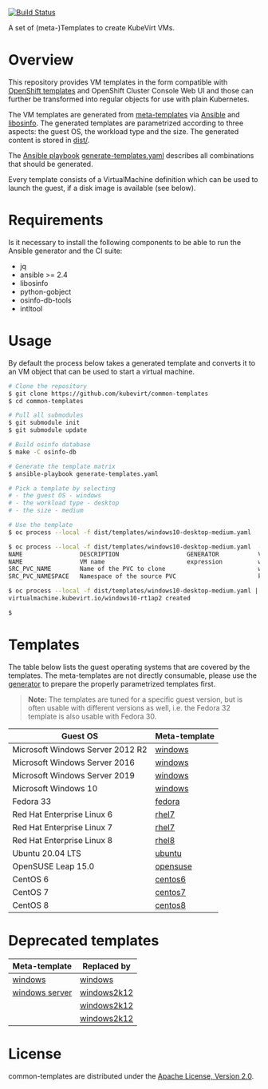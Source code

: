 [![Build Status](https://travis-ci.com/kubevirt/common-templates.svg?branch=master)](https://travis-ci.com/kubevirt/common-templates)

A set of (meta-)Templates to create KubeVirt VMs.

# Overview

This repository provides VM templates in the form compatible with [OpenShift templates](https://docs.okd.io/latest/openshift_images/using-templates.html) and OpenShift Cluster Console Web UI and those can further be transformed into regular objects for use with plain Kubernetes.

The VM templates are generated from [meta-templates](templates/) via [Ansible](https://www.ansible.com/) and [libosinfo](https://libosinfo.org/). The generated templates are parametrized according to three aspects: the guest OS, the workload type and the size. The generated content is stored in [dist/](dist/).

The [Ansible playbook](https://docs.ansible.com/ansible/latest/user_guide/playbooks.html) [generate-templates.yaml](generate-templates.yaml) describes all combinations that should be generated.

Every template consists of a VirtualMachine definition which can be used to launch the guest, if a disk image is available (see below).

# Requirements

Is it necessary to install the following components to be able to run the Ansible generator and the CI suite:

- jq
- ansible >= 2.4
- libosinfo
- python-gobject
- osinfo-db-tools
- intltool

# Usage

By default the process below takes a generated template and converts it to an VM object that can be used to start a virtual machine.

```bash
# Clone the repository
$ git clone https://github.com/kubevirt/common-templates
$ cd common-templates

# Pull all submodules
$ git submodule init
$ git submodule update

# Build osinfo database
$ make -C osinfo-db

# Generate the template matrix
$ ansible-playbook generate-templates.yaml

# Pick a template by selecting
# - the guest OS - windows
# - the workload type - desktop
# - the size - medium

# Use the template
$ oc process --local -f dist/templates/windows10-desktop-medium.yaml

$ oc process --local -f dist/templates/windows10-desktop-medium.yaml  --parameters
NAME                DESCRIPTION                   GENERATOR           VALUE
NAME                VM name                       expression          windows-[a-z0-9]{6}
SRC_PVC_NAME        Name of the PVC to clone                          win10
SRC_PVC_NAMESPACE   Namespace of the source PVC                       kubevirt-os-images

$ oc process --local -f dist/templates/windows10-desktop-medium.yaml | kubectl apply -f -
virtualmachine.kubevirt.io/windows10-rt1ap2 created

$
```

# Templates

The table below lists the guest operating systems that are covered by the templates. The meta-templates are not directly consumable, please use the [generator](generate-templates.yaml) to prepare the properly parametrized templates first.

> **Note:** The templates are tuned for a specific guest version, but is often
> usable with different versions as well, i.e. the Fedora 32 template is also
> usable with Fedora 30.

| Guest OS | Meta-template |
|---|---|
| Microsoft Windows Server 2012 R2 | [windows](templates/windows2k12.tpl.yaml) |
| Microsoft Windows Server 2016 | [windows](templates/windows2k16.tpl.yaml) |
| Microsoft Windows Server 2019 | [windows](templates/windows2k19.tpl.yaml) |
| Microsoft Windows 10 | [windows](templates/windows10.tpl.yaml) |
| Fedora 33 | [fedora](templates/fedora.tpl.yaml) |
| Red Hat Enterprise Linux 6 | [rhel7](templates/rhel6.tpl.yaml) |
| Red Hat Enterprise Linux 7 | [rhel7](templates/rhel7.tpl.yaml) |
| Red Hat Enterprise Linux 8 | [rhel8](templates/rhel8.tpl.yaml) |
| Ubuntu 20.04 LTS | [ubuntu](templates/ubuntu.tpl.yaml) |
| OpenSUSE Leap 15.0 | [opensuse](templates/opensuse.tpl.yaml) |
| CentOS 6 | [centos6](templates/centos6.tpl.yaml) |
| CentOS 7 | [centos7](templates/centos7.tpl.yaml) |
| CentOS 8 | [centos8](templates/centos8.tpl.yaml) |

# Deprecated templates

| Meta-template | Replaced by |
|---|---|
| [windows](templates/win2k12r2-deprecated.tpl.yaml)| [windows](templates/windows.tpl.yaml) |
| [windows server](templates/deprecated-windows.tpl.yaml)| [windows2k12](templates/windows2k12.tpl.yaml) |
|| [windows2k12](templates/windows2k16.tpl.yaml) |
|| [windows2k12](templates/windows2k19.tpl.yaml) |

# License

common-templates are  distributed under the
[Apache License, Version 2.0](http://www.apache.org/licenses/LICENSE-2.0.txt).

